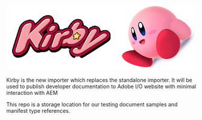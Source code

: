![Alternate image text](headerlogo.png)

Kirby is the new importer which replaces the standalone importer. It will be used to publish developer documentation to Adobe I/O website with minimal interaction with AEM

This repo is a storage location for our testing document samples and manifest type references. 